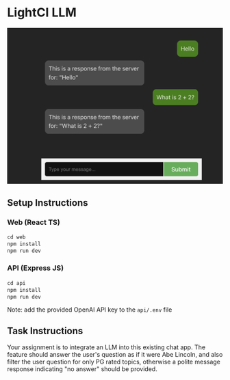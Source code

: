 # LightCI LLM

![chat](screenshot1.png)

## Setup Instructions

### Web (React TS)

```terminal
cd web
npm install
npm run dev
```

### API (Express JS)

```terminal
cd api
npm install
npm run dev
```

Note: add the provided OpenAI API key to the `api/.env` file

## Task Instructions

Your assignment is to integrate an LLM into this existing chat app. The feature should answer the user's question as if it were Abe Lincoln, and also filter the user question for only PG rated topics, otherwise a polite message response indicating "no answer" should be provided.
